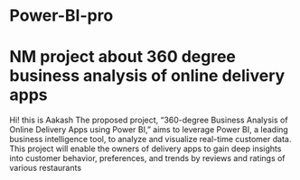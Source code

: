 # Power-BI-pro
# NM project about 360 degree business analysis of online delivery apps 
Hi! this is Aakash 
The proposed project, “360-degree Business Analysis of Online Delivery Apps using Power BI,” aims to leverage Power BI, a leading business intelligence tool, to analyze and visualize real-time customer data.
This project will enable the owners of delivery apps to gain deep insights into customer behavior, preferences, and trends by reviews and ratings of various restaurants

